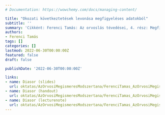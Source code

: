 ```yaml
---
# Documentation: https://wowchemy.com/docs/managing-content/

title: "Okozati következtetések levonása megfigyeléses adatokból"
subtitle: ''
summary: 'Cikként: Ferenci Tamás: Az orvoslás tévedései, 4. rész: Megfigyeléses vizsgálatok a gyakorlatban. INTERPRESS MAGAZIN 38:9 pp.38-46. (2018).'
authors:
- Ferenci Tamás
tags: []
categories: []
lastmod: 2022-06-30T00:00:00Z
featured: false
draft: false

publishDate: '2022-06-30T00:00:00Z'

links:
- name: Diasor (slides)
  url: oktatas/AzOrvosiMegismeresModszertana/FerenciTamas_AzOrvosiMegismeresModszertana_OkozatiKovetkeztetesekLevonasaMegfigyelesesAdatokbol_slides.pdf
- name: Diasor (handout)
  url: oktatas/AzOrvosiMegismeresModszertana/FerenciTamas_AzOrvosiMegismeresModszertana_OkozatiKovetkeztetesekLevonasaMegfigyelesesAdatokbol_handout.pdf
- name: Diasor (lecturenote)
  url: oktatas/AzOrvosiMegismeresModszertana/FerenciTamas_AzOrvosiMegismeresModszertana_OkozatiKovetkeztetesekLevonasaMegfigyelesesAdatokbol_lecturenote.pdf
---
```

